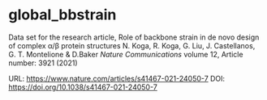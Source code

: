 # global_bbstrain
Data set for the research article, Role of backbone strain in de novo design of complex α/β protein structures
N. Koga, R. Koga, G. Liu, J. Castellanos, G. T. Montelione & D.Baker 
<I>Nature Communications</I> volume 12, Article number: 3921 (2021)

URL: https://www.nature.com/articles/s41467-021-24050-7
DOI: https://doi.org/10.1038/s41467-021-24050-7
